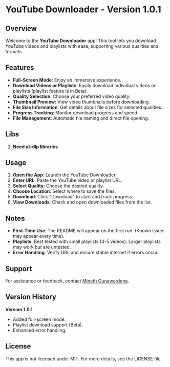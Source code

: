 # YouTube Downloader - Version 1.0.1

## Overview
Welcome to the **YouTube Downloader** app! This tool lets you download YouTube videos and playlists with ease, supporting various qualities and formats.

## Features
- **Full-Screen Mode**: Enjoy an immersive experience.
- **Download Videos or Playlists**: Easily download individual videos or playlists (playlist feature is in Beta).
- **Quality Selection**: Choose your preferred video quality.
- **Thumbnail Preview**: View video thumbnails before downloading.
- **File Size Information**: Get details about file sizes for selected qualities.
- **Progress Tracking**: Monitor download progress and speed.
- **File Management**: Automatic file naming and direct file opening.

## Libs
1. **Need yt-dlp libraries**

## Usage
1. **Open the App**: Launch the YouTube Downloader.
2. **Enter URL**: Paste the YouTube video or playlist URL.
3. **Select Quality**: Choose the desired quality.
4. **Choose Location**: Select where to save the files.
5. **Download**: Click "Download" to start and track progress.
6. **View Downloads**: Check and open downloaded files from the list.

## Notes
- **First-Time Use**: The README will appear on the first run. (Known issue: may appear every time).
- **Playlists**: Best tested with small playlists (4-5 videos). Larger playlists may work but are untested.
- **Error Handling**: Verify URL and ensure stable internet if errors occur.

## Support
For assistance or feedback, contact [Mineth Gunawardena](mailto:minethdilshangunawardena2002@gmail.com).

## Version History
**Version 1.0.1**
- Added full-screen mode.
- Playlist download support (Beta).
- Enhanced error handling.

## License
This app is not licensed under MIT. For more details, see the LICENSE file.
